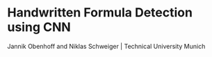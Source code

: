 # Handwritten Formula Detection using CNN
Jannik Obenhoff and Niklas Schweiger | Technical University Munich
##

